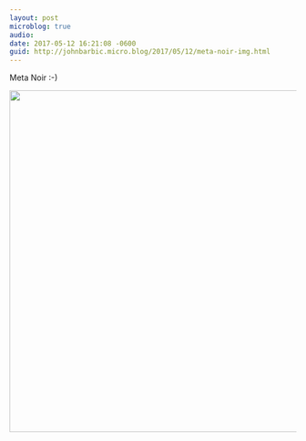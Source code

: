 ```yaml
---
layout: post
microblog: true
audio: 
date: 2017-05-12 16:21:08 -0600
guid: http://johnbarbic.micro.blog/2017/05/12/meta-noir-img.html
---
```

Meta Noir :-)

<img src="http://johnbarbic.micro.blog/uploads/2017/5f68ef5f0e.jpg" width="600" height="600" style="height: auto" />
